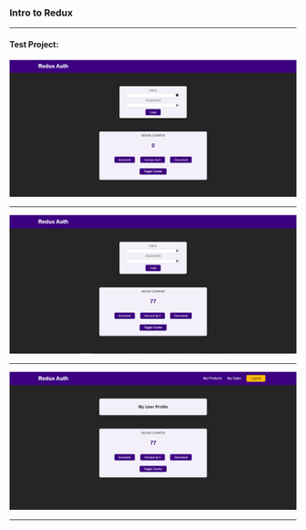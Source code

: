 ### Intro to Redux

-------------------------------

#### Test Project:
![Intro_Redux](./intro_1.png)

-------------------------------
![Intro_Redux](./intro_2.png)

-------------------------------
![Intro_Redux](./intro_3.png)

-------------------------------